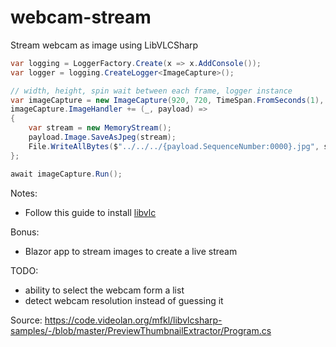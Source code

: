 # webcam-stream
Stream webcam as image using LibVLCSharp

```csharp
var logging = LoggerFactory.Create(x => x.AddConsole());
var logger = logging.CreateLogger<ImageCapture>();

// width, height, spin wait between each frame, logger instance
var imageCapture = new ImageCapture(920, 720, TimeSpan.FromSeconds(1), logger);
imageCapture.ImageHandler += (_, payload) =>
{
    var stream = new MemoryStream();
    payload.Image.SaveAsJpeg(stream);
    File.WriteAllBytes($"../../../{payload.SequenceNumber:0000}.jpg", stream.ToArray());
};

await imageCapture.Run();
```

Notes:
- Follow this guide to install [libvlc](https://github.com/videolan/libvlcsharp#installation)

Bonus:
- Blazor app to stream images to create a live stream

TODO:
- ability to select the webcam form a list
- detect webcam resolution instead of guessing it

Source:
https://code.videolan.org/mfkl/libvlcsharp-samples/-/blob/master/PreviewThumbnailExtractor/Program.cs
